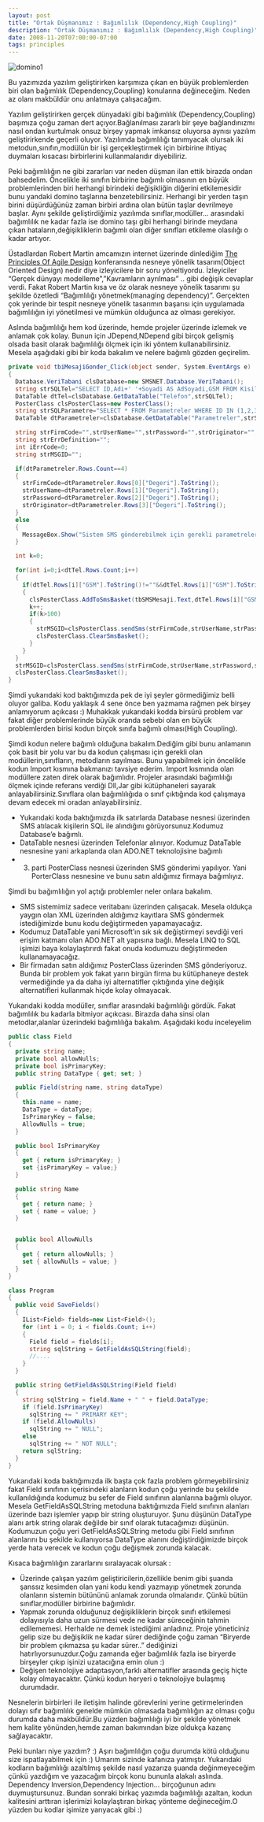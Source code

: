 ```yaml
---
layout: post
title: "Ortak Düşmanımız : Bağımlılık (Dependency,High Coupling)"
description: "Ortak Düşmanımız : Bağımlılık (Dependency,High Coupling)"
date: 2008-11-20T07:00:00-07:00
tags: principles
---
```


![domino1](/img/highcoupling/domino1_3.jpg)

Bu yazımızda yazılım geliştirirken karşımıza çıkan en büyük problemlerden biri
olan bağımlılık (Dependency,Coupling) konularına değineceğim. Neden az olanı
makbüldür onu anlatmaya çalışacağım.

Yazılım geliştirirken gerçek dünyadaki gibi bağımlılık (Dependency,Coupling)
başımıza çoğu zaman dert açıyor.Bağlanılması zararlı bir şeye bağlandınızmı
nasıl ondan kurtulmak onsuz birşey yapmak imkansız oluyorsa aynısı yazılım
geliştirirkende geçerli oluyor. Yazılımda bağımlılığı tanımyacak olursak iki
metodun,sınıfın,modülün bir işi gerçekleştirmek için birbirine ihtiyaç
duymaları kısacası birbirlerini kullanmalarıdır diyebiliriz.

Peki bağımlılığın ne gibi zararları var neden düşman ilan ettik birazda ondan
bahsedelim. Öncelikle iki sınıfın birbirine bağımlı olmasının en büyük
problemlerinden biri herhangi birindeki değişikliğin diğerini etkilemesidir
bunu yandaki domino taşlarına benzetebilirsiniz. Herhangi bir yerden taşın
birini düşürdüğünüz zaman birbiri ardına olan bütün taşlar devrilmeye başlar.
Aynı şekilde geliştirdiğimiz yazılımda sınıflar,modüller… arasındaki bağımlılık
ne kadar fazla ise domino taşı gibi herhangi birinde meydana çıkan
hataların,değişikliklerin bağımlı olan diğer sınıfları etkileme olasılığı o
kadar artıyor.

Üstadlardan Robert Martin amcamızın internet üzerinde dinlediğim [The Principles
Of Agile Design](https://www.infoq.com/presentations/principles-agile-oo-design/) 
konferansında nesneye yönelik tasarım(Object Oriented Design)
nedir diye izleyicilere bir soru yöneltiyordu. İzleyiciler “Gerçek dünyayı
modelleme”,”Kavramların ayrılması” .. gibi değişik cevaplar verdi. Fakat Robert
Martin kısa ve öz olarak nesneye yönelik tasarımı şu şekilde özetledi
“Bağımlılığı yönetmek(managing dependency)”. Gerçekten çok yerinde bir tespit
nesneye yönelik tasarımın başarısı için uygulamada bağımlılığın iyi yönetilmesi
ve mümkün olduğunca az olması gerekiyor. 

Aslında bağımlılığı hem kod üzerinde, hemde projeler üzerinde izlemek ve
anlamak çok kolay. Bunun için JDepend,NDepend gibi birçok gelişmiş olsada basit
olarak bağımlılığı ölçmek için iki yöntem kullanabilirsiniz. Mesela aşağıdaki
gibi bir koda bakalım ve nelere bağımlı gözden geçirelim.

```cs
private void tbiMesajiGonder_Click(object sender, System.EventArgs e)
{
  Database.VeriTabani clsDatabase=new SMSNET.Database.VeriTabani();
  string strSQLTel="SELECT ID,Adi+' '+Soyadi AS AdSoyadi,GSM FROM Kisiler WHERE ID IN ("+strMesajGonderilecekIDs+")";
  DataTable dtTel=clsDatabase.GetDataTable("Telefon",strSQLTel);
  PosterClass clsPosterClass=new PosterClass();
  string strSQLParametre="SELECT * FROM Parametreler WHERE ID IN (1,2,3,4) ORDER BY ID";
  DataTable dtParametreler=clsDatabase.GetDataTable("Parametreler",strSQLParametre);

  string strFirmCode="",strUserName="",strPassword="",strOriginator="";
  string strErrDefinition="";
  int iErrCode=0;
  string strMSGID="";

  if(dtParametreler.Rows.Count==4)
  {
    strFirmCode=dtParametreler.Rows[0]["Degeri"].ToString();
    strUserName=dtParametreler.Rows[1]["Degeri"].ToString();
    strPassword=dtParametreler.Rows[2]["Degeri"].ToString();
    strOriginator=dtParametreler.Rows[3]["Degeri"].ToString();
  }
  else
  {
    MessageBox.Show("Sistem SMS gönderebilmek için gerekli parametrelere ulaşamadı. Lütfen Sistem Tanımlarınızı kontrol ediniz...");
  }

  int k=0;

  for(int i=0;i<dtTel.Rows.Count;i++)
  {
    if(dtTel.Rows[i]["GSM"].ToString()!=""&&dtTel.Rows[i]["GSM"].ToString()!=null)
    {
      clsPosterClass.AddToSmsBasket(tbSMSMesaji.Text,dtTel.Rows[i]["GSM"].ToString());
      k++;
      if(k>100)
      {
        strMSGID=clsPosterClass.sendSms(strFirmCode,strUserName,strPassword,strOriginator,null,ref iErrCode,ref strErrDefinition);
        clsPosterClass.ClearSmsBasket();
      }
    }
  }
  strMSGID=clsPosterClass.sendSms(strFirmCode,strUserName,strPassword,strOriginator,null,ref iErrCode,ref strErrDefinition);
  clsPosterClass.ClearSmsBasket();
}
```

Şimdi yukarıdaki kod baktığımızda pek de iyi şeyler görmediğimiz belli oluyor
galiba. Kodu yaklaşık 4 sene önce ben yazmama rağmen pek birşey anlamıyorum
açıkcası :) Muhakkak yukarıdaki kodda birsürü problem var fakat diğer
problemlerinde büyük oranda sebebi olan en büyük problemlerden birisi kodun
birçok sınıfa bağımlı olması(High Coupling).

Şimdi kodun nelere bağımlı olduğuna bakalım.Dediğim gibi bunu anlamanın çok
basit bir yolu var bu da kodun çalışması için gerekli olan
modüllerin,sınıfların, metodların sayılması. Bunu yapabilmek için öncelikle
kodun Import kısmına bakmanızı tavsiye ederim. Import kısmında olan modüllere
zaten direk olarak bağımlıdır. Projeler arasındaki bağımlılığı ölçmek içinde
referans verdiği Dll,Jar gibi kütüphaneleri sayarak anlayabilirsiniz.Sınıflara
olan bağımlılığıda o sınıf çıktığında kod çalışmaya devam edecek mi oradan
anlayabilirsiniz.

  * Yukarıdaki koda baktığımızda ilk satırlarda Database nesnesi üzerinden SMS
    atılacak kişilerin SQL ile alındığını görüyorsunuz.Kodumuz Database’e
    bağımlı.
  * DataTable nesnesi üzerinden Telefonlar alınıyor. Kodumuz DataTable
    nesnesine yani arkaplanda olan ADO.NET teknolojisine bağımlı
  * 3. parti PosterClass nesnesi üzerinden SMS gönderimi yapılıyor. Yani
    PorterClass nesnesine ve bunu satın aldığımız firmaya bağımlıyız.

Şimdi bu bağımlılığın yol açtığı problemler neler onlara bakalım.

  * SMS sistemimiz sadece veritabanı üzerinden çalışacak. Mesela oldukça yaygın
    olan XML üzerinden aldığımız kayıtlara SMS göndermek istediğimizde bunu
    kodu değiştirmeden yapamayacağız.
  * Kodumuz DataTable yani Microsoft’ın sık sık değiştirmeyi sevdiği veri
    erişim katmanı olan ADO.NET alt yapısına bağlı. Mesela LINQ to SQL işimizi
    baya kolaylaştırırdı fakat onuda kodumuzu değiştirmeden kullanamayacağız.
  * Bir firmadan satın aldığımız PosterClass üzerinden SMS gönderiyoruz. Bunda
    bir problem yok fakat yarın birgün firma bu kütüphaneye destek vermediğinde
    ya da daha iyi alternatifler çıktığında yine değişik alternatifleri
    kullanmak hiçde kolay olmayacak.

Yukarıdaki kodda modüller, sınıflar arasındaki bağımlılığı gördük. Fakat
bağımlılık bu kadarla bitmiyor açıkcası. Birazda daha sinsi olan
metodlar,alanlar üzerindeki bağımlılığa bakalım. Aşağıdaki kodu inceleyelim

```cs
public class Field
{
  private string name;
  private bool allowNulls;
  private bool isPrimaryKey;
  public string DataType { get; set; }

  public Field(string name, string dataType)
  {
    this.name = name;
    DataType = dataType;
    IsPrimaryKey = false;
    AllowNulls = true;
  }

  public bool IsPrimaryKey
  {
    get { return isPrimaryKey; }
    set {isPrimaryKey = value;}
  }

  public string Name
  {
    get { return name; }
    set { name = value; }
  }


  public bool AllowNulls
  {
    get { return allowNulls; }
    set { allowNulls = value; }
  }
}

class Program
{
  public void SaveFields()
  {
    IList<Field> fields=new List<Field>();
    for (int i = 0; i < fields.Count; i++)
    {
      Field field = fields[i];
      string sqlString = GetFieldAsSQLString(field);
      //....
    }
  }

  public string GetFieldAsSQLString(Field field)
  {
    string sqlString = field.Name + " " + field.DataType;
    if (field.IsPrimaryKey)
      sqlString += " PRIMARY KEY";
    if (field.AllowNulls)
      sqlString += " NULL";
    else
      sqlString += " NOT NULL";
    return sqlString;
  }
}
```

Yukarıdaki koda baktığımızda ilk başta çok fazla problem görmeyebilirsiniz
fakat Field sınıfının içerisindeki alanların kodun çoğu yerinde bu şekilde
kullanıldığında kodumuz bu sefer de Field sınıfının alanlarına bağımlı oluyor.
Mesela GetFieldAsSQLString metoduna baktığımızda Field sınıfının alanları
üzerinde bazı işlemler yapıp bir string oluşturuyor. Şunu düşünün DataType
alanı artık string olarak değilde bir sınıf olarak tutacağımızı düşünün.
Kodumuzun çoğu yeri GetFieldAsSQLString metodu gibi Field sınıfının alanlarını
bu şekilde kullanıyorsa DataType alanını değiştirdiğimizde birçok yerde hata
verecek ve kodun çoğu değişmek zorunda kalacak.

Kısaca bağımlılığın zararlarını sıralayacak olursak :

  * Üzerinde çalışan yazılım geliştiricilerin,özellikle benim gibi şuanda
    şanssız kesimden olan yani kodu kendi yazmayıp yönetmek zorunda olanların
    sistemin bütününü anlamak zorunda olmalarıdır. Çünkü bütün
    sınıflar,modüller birbirine bağımlıdır.
  * Yapmak zorunda olduğunuz değişikliklerin birçok sınıfı etkilemesi
    dolayısıyla daha uzun sürmesi vede ne kadar süreceğinin tahmin edilememesi.
    Herhalde ne demek istediğimi anladınız. Proje yöneticiniz gelip size bu
    değişiklik ne kadar sürer dediğinde çoğu zaman “Biryerde bir problem
    çıkmazsa şu kadar sürer..” dediğinizi hatırlıyorsunuzdur.Çoğu zamanda eğer
    bağımlılık fazla ise biryerde birşeyler çıkıp işinizi uzatacığına emin olun
    :)
  * Değişen teknolojiye adaptasyon,farklı alternatifler arasında geçiş hiçte
    kolay olmayacaktır. Çünkü kodun heryeri o teknolojiye bulaşmış durumdadır.

Nesnelerin birbirleri ile iletişim halinde görevlerini yerine getirmelerinden
dolayı sıfır bağımlılık genelde mümkün olmasada bağımlılığın az olması çoğu
durumda daha makbüldür.Bu yüzden bağımlılığı iyi bir şekilde yönetmek hem
kalite yönünden,hemde zaman bakımından bize oldukça kazanç sağlayacaktır.

Peki bunları niye yazdım? :) Aşırı bağımlılığın çoğu durumda kötü olduğunu size
ispatlayabilmek için :) Umarım sizinde kafanıza yatmıştır. Yukarıdaki kodların
bağımlılığı azaltılmış şekilde nasıl yazarıza şuanda değinmeyeceğim çünkü 
yazdığım ve yazacağım birçok konu bununla alakalı aslında. Dependency
Inversion,Dependency Injection… birçoğunun adını duymuştursunuz. Bundan sonraki
birkaç yazımda bağımlılığı azaltan, kodun kalitesini arttıran işlerimizi
kolaylaştıran birkaç yönteme değineceğim.O yüzden bu kodlar işimize yarıyacak
gibi :)
